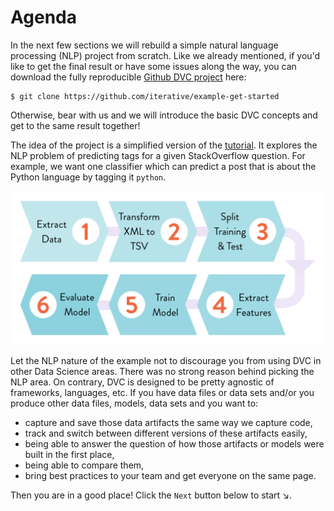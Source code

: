 # Agenda

In the next few sections we will rebuild a simple natural language processing
(NLP) project from scratch. Like we already mentioned, if you'd like to get the
final result or have some issues along the way, you can download the fully
reproducible
[Github DVC project](https://github.com/iterative/example-get-started) here:

```dvc
$ git clone https://github.com/iterative/example-get-started
```

Otherwise, bear with us and we will introduce the basic DVC concepts and get to
the same result together!

The idea of the project is a simplified version of the
[tutorial](/doc/tutorial). It explores the NLP problem of predicting tags for a
given StackOverflow question. For example, we want one classifier which can
predict a post that is about the Python language by tagging it `python`.

![](/static/img/example-flow-2x.png)

Let the NLP nature of the example not to discourage you from using DVC in other
Data Science areas. There was no strong reason behind picking the NLP area. On
contrary, DVC is designed to be pretty agnostic of frameworks, languages, etc.
If you have data files or data sets and/or you produce other data files, models,
data sets and you want to:

- capture and save those data artifacts the same way we capture code,
- track and switch between different versions of these artifacts easily,
- being able to answer the question of how those artifacts or models were built
  in the first place,
- being able to compare them,
- bring best practices to your team and get everyone on the same page.

Then you are in a good place! Click the `Next` button below to start ↘.
